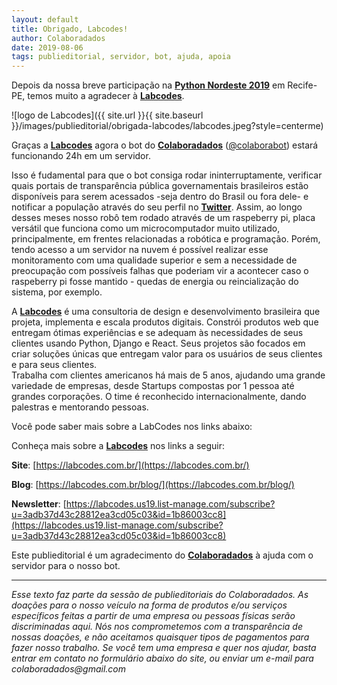 ```yaml
---
layout: default
title: Obrigado, Labcodes!
author: Colaboradados
date: 2019-08-06
tags: publieditorial, servidor, bot, ajuda, apoia
---
```


Depois da nossa breve participação na [**Python Nordeste 2019**](https://2019.pythonnordeste.org/) em Recife-PE, temos muito a agradecer à [**Labcodes**](https://labcodes.com.br/).

![logo de Labcodes]({{ site.url }}{{ site.baseurl }}/images/publieditorial/obrigada-labcodes/labcodes.jpeg?style=centerme)

Graças a [**Labcodes**](https://labcodes.com.br/) agora o bot do [**Colaboradados**](http://colaboradados.com.br/) ([@colaborabot](https://twitter.com/colabora_bot)) estará funcionando 24h em um servidor.

Isso é fudamental para que o bot consiga rodar ininterruptamente, verificar quais portais de transparência pública governamentais brasileiros estão disponíveis para serem acessados -seja dentro do Brasil ou fora dele- e notificar a população através do seu perfil no [**Twitter**](https://twitter.com/colabora_bot). Assim, ao longo desses meses nosso robô tem rodado através de um raspeberry pi, placa versátil que funciona como um microcomputador muito utilizado, principalmente, em frentes relacionadas a robótica e programação. Porém, tendo acesso a um servidor na nuvem é possível realizar esse monitoramento com uma qualidade superior e sem a necessidade de preocupação com possíveis falhas que poderiam vir a acontecer caso o raspeberry pi fosse mantido - quedas de energia ou reincialização do sistema, por exemplo.

A [**Labcodes**](https://labcodes.com.br/) é uma consultoria de design e desenvolvimento brasileira que projeta, implementa e escala produtos digitais. Constrói produtos web que entregam ótimas experiências e se adequam às necessidades de seus clientes usando Python, Django e React. Seus projetos são focados em criar soluções únicas que entregam valor para os usuários de seus clientes e para seus clientes.   
Trabalha com clientes americanos há mais de 5 anos, ajudando uma grande variedade de empresas, desde Startups compostas por 1 pessoa até grandes corporações. O time é reconhecido internacionalmente, dando palestras e mentorando pessoas.

Você pode saber mais sobre a LabCodes nos links abaixo:

Conheça mais sobre a [**Labcodes**](https://labcodes.com.br/) nos links a seguir:

**Site**: [https://labcodes.com.br/](https://labcodes.com.br/)

**Blog**: [https://labcodes.com.br/blog/](https://labcodes.com.br/blog/)

**Newsletter**: [https://labcodes.us19.list-manage.com/subscribe?u=3adb37d43c28812ea3cd05c03&id=1b86003cc8](https://labcodes.us19.list-manage.com/subscribe?u=3adb37d43c28812ea3cd05c03&id=1b86003cc8)

Este publieditorial é um agradecimento do [**Colaboradados**](http://colaboradados.com.br/) à ajuda com o servidor para o nosso bot.

----------

_Esse texto faz parte da sessão de publieditoriais do Colaboradados. As doações para o nosso veículo na forma de produtos e/ou serviços específicos feitas a partir de uma empresa ou pessoas físicas serão discriminadas aqui. Nós nos comprometemos com a transparência de nossas doações, e não aceitamos quaisquer tipos de pagamentos para fazer nosso trabalho. Se você tem uma empresa e quer nos ajudar, basta entrar em contato no formulário abaixo do site, ou enviar um e-mail para colaboradados@gmail.com_
